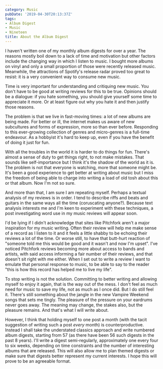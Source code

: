 ```yaml
---
category: Music
pubDate: '2019-04-30T20:13:37Z'
tags:
- Album Digest
- Music
- Nineteen
title: About the Album Digest
---
```

I haven't written one of my monthly album digests for over a year. The reasons mostly boil down to a lack of time and motivation but other factors include the changing way in which I listen to music. I bought more albums on vinyl and only a small proportion of those were recently released music. Meanwhile, the attractions of Spotify's release radar proved too great to resist: it is a very convenient way to consume new music.

Time is very important for understanding and critiquing new music. You don't have to be good at writing reviews for this to be true. Opinions should be a dialogue: if you hate something, you should give yourself some time to appreciate it more. Or at least figure out why you hate it and then justify those reasons.

The problem is that we live in fast-moving times: a lot of new albums are being made. For better or ill, the internet makes us aware of new subcultures and forms of expression, more so than ever before. Responding to this ever-growing collection of genres and micro-genres is a full-time endeavour. As a hobbyist it's hard to keep up, even if you have the benefit of doing it just for fun. 

With all the troubles in the world it is harder to do things for fun. There's almost a sense of duty to get things right, to not make mistakes. That sounds like self-importance but I think it's the shadow of the world as it is. The problem is not that everyone is watching, more that someone might be. It's been a good experience to get better at writing about music but I miss the freedom of being able to charge into writing a load of old tosh about this or that album. Now I'm not so sure. 

And more than that, I am sure I am repeating myself. Perhaps a textual analysis of my reviews is in order. I tend to describe riffs and beats and guitars in the same ways all the time (coruscating anyone?). Because text analysis interests me and I'm keen to experiment with these techniques, a post investigating word use in my music reviews will appear soon. 

I'd be lying if I didn't acknowledge that sites like Pitchfork aren't a major inspiration for my music writing. Often their review will help me make sense of a record as I listen to it and it feels a little shabby to be echoing their reviews a lot of the time. Or worse still, to have that butt-hurt reaction of "someone told me this would be good and it wasn't and now I'm upset". I've noticed Pitchfork reviews becoming more about access to bands and artists, with said access informing a fair number of their reviews, and that doesn't sit right with me either. When I set out to write a review I want to emulate that personal response to music, to be able to say to the reader "this is how this record has helped me to live my life".

To stop writing is not the solution. Committing to better writing and allowing myself to enjoy it again, that is the way out of the mess. I don't feel as much need for music to save my life, not as much as I once did. But I do still feel it. There's still something about the jangle in the new Vampire Weekend songs that sets me tingly. The pleasure of the pressure on your eardrums never goes away. The meaning may change, the stakes also, but the pleasure remains.  And that's what I will write about.

However, I think that holding myself to one post a month (with the tacit suggestion of writing such a post *every* month) is counterproductive. Instead I shall take the understated classics approach and write numbered album digests, starting from 57 (as there have been 56 such digests in the past 8 years). I'll write a digest semi-regularly, approximately one every four to six weeks, depending on time constraints and the number of interesting albums that are released. This will also allow me to plan themed digests or make sure that digests better represent my current interests. I hope this will prove to be an agreeable format.